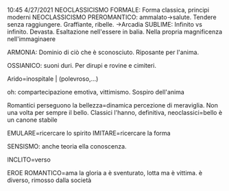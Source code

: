 10:45 4/27/2021
NEOCLASSICISMO FORMALE: Forma classica, principi moderni
NEOCLASSICISMO PREROMANTICO: ammalato->salute. Tendere senza raggiungere. Graffiante, ribelle.
				->Arcadia
SUBLIME: Infinito vs infinito. Devasta. Esaltazione nell'essere in balia. Nella propria magnificenza nell'immaginaere


ARMONIA: Dominio di ciò che è sconosciuto. Riposante per l'anima. 

OSSIANICO: suoni duri. Per dirupi e rovine e cimiteri. 

Arido=inospitale | (polevroso,...)

oh: compartecipazione emotiva, vittimismo. Sospiro dell'anima

Romantici perseguono la bellezza=dinamica percezione di meraviglia. Non una volta per sempre il bello. 
Classici l'hanno, definitiva, 
neoclassici=bello è un canone stabile


EMULARE=ricercare lo spirito
IMITARE=ricercare la forma

SENSISMO: anche teoria ella conoscenza.	

INCLITO=verso 

EROE ROMANTICO=ama la gloria a è sventurato, lotta ma è vittima. è diverso, rimosso dalla società